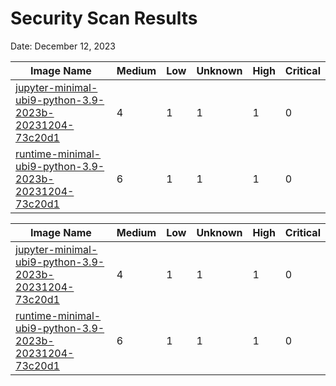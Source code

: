 # Security Scan Results

Date: December 12, 2023

| Image Name | Medium | Low | Unknown | High | Critical |
|------------|-------|-----|---------|------|------|
| [jupyter-minimal-ubi9-python-3.9-2023b-20231204-73c20d1](https://quay.io/repository/opendatahub/workbench-images/manifest/sha256:cde20ac445d25c70d95042a546334c398ed3fca73e85530f0ffef3cbdb6ec746?tab=vulnerabilities) | 4 | 1 | 1 | 1 | 0 |
| [runtime-minimal-ubi9-python-3.9-2023b-20231204-73c20d1](https://quay.io/repository/opendatahub/workbench-images/manifest/sha256:91224cde193645c231e454bdcc25ab1aa40dd7c7bc466c87baffa8c03f5e3128?tab=vulnerabilities) | 6 | 1 | 1 | 1 | 0 |



| Image Name | Medium | Low | Unknown | High | Critical |
|------------|-------|-----|---------|------|------|
| [jupyter-minimal-ubi9-python-3.9-2023b-20231204-73c20d1](https://quay.io/repository/opendatahub/workbench-images/manifest/sha256:cde20ac445d25c70d95042a546334c398ed3fca73e85530f0ffef3cbdb6ec746?tab=vulnerabilities) | 4 | 1 | 1 | 1 | 0 |
| [runtime-minimal-ubi9-python-3.9-2023b-20231204-73c20d1](https://quay.io/repository/opendatahub/workbench-images/manifest/sha256:91224cde193645c231e454bdcc25ab1aa40dd7c7bc466c87baffa8c03f5e3128?tab=vulnerabilities) | 6 | 1 | 1 | 1 | 0 |


